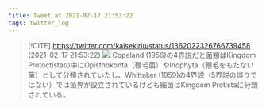 ```yaml
---
title: Tweet at 2021-02-17 21:53:22
tags: twitter_log
---
```


> [!CITE] https://twitter.com/kaisekiriu/status/1362022326766739458 (2021-02-17 21:53:22)
> ![](https://twitter.com/kaisekiriu/status/1362022326766739458)
> Copeland (1956)の4界説だと菌類はKingdom Protoctistaの中にOpisthokonta（鞭毛菌）やInophyta（鞭毛をもたない菌）として分類されていたし、Whittaker (1959)の4界説（5界説の誤りではない）では菌界が設立されているけども細菌はKingdom Protistaに分類されている。
